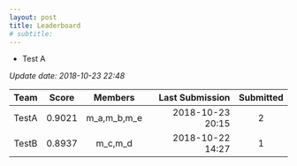 ```yaml
---
layout: post
title: Leaderboard
# subtitle: 
---
```


- Test A

*Update date: 2018-10-23 22:48*

| Team | Score | Members | Last Submission | Submitted |
| :--: | :---: | :------:| --------------: | :-------: |
| TestA | 0.9021 | m_a,m_b,m_e | 2018-10-23 20:15 | 2 |
| TestB | 0.8937 | m_c,m_d | 2018-10-22 14:27 | 1 |
